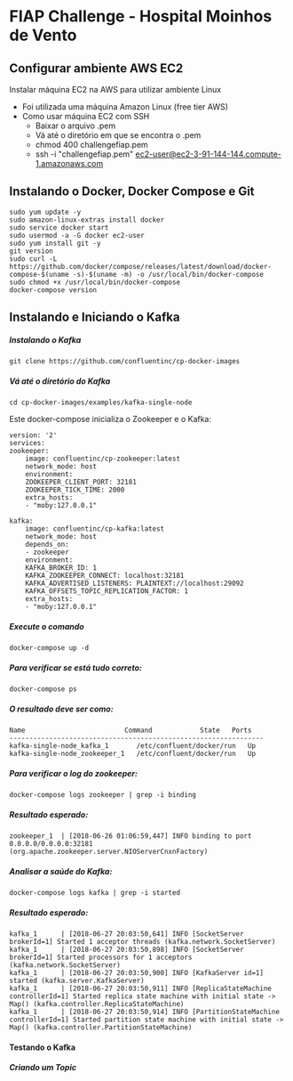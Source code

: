 # FIAP Challenge - Hospital Moinhos de Vento

## Configurar ambiente AWS EC2

Instalar máquina EC2 na AWS para utilizar ambiente Linux
- Foi utilizada uma máquina Amazon Linux (free tier AWS)
- Como usar máquina EC2 com SSH
    - Baixar o arquivo .pem
    - Vá até o diretório em que se encontra o .pem
    - chmod 400 challengefiap.pem
    - ssh -i "challengefiap.pem" ec2-user@ec2-3-91-144-144.compute-1.amazonaws.com
##  Instalando o Docker, Docker Compose e Git
    sudo yum update -y
    sudo amazon-linux-extras install docker
    sudo service docker start
    sudo usermod -a -G docker ec2-user
    sudo yum install git -y
    git version
    sudo curl -L https://github.com/docker/compose/releases/latest/download/docker-compose-$(uname -s)-$(uname -m) -o /usr/local/bin/docker-compose
    sudo chmod +x /usr/local/bin/docker-compose
    docker-compose version

##  Instalando e Iniciando o Kafka

#####  Instalando o Kafka

    git clone https://github.com/confluentinc/cp-docker-images
#####  Vá até o diretório do Kafka
    cd cp-docker-images/examples/kafka-single-node

Este docker-compose inicializa o Zookeeper e o Kafka:

    version: '2'
    services:
    zookeeper:
        image: confluentinc/cp-zookeeper:latest
        network_mode: host
        environment:
        ZOOKEEPER_CLIENT_PORT: 32181
        ZOOKEEPER_TICK_TIME: 2000
        extra_hosts:
        - "moby:127.0.0.1"

    kafka:
        image: confluentinc/cp-kafka:latest
        network_mode: host
        depends_on:
        - zookeeper
        environment:
        KAFKA_BROKER_ID: 1
        KAFKA_ZOOKEEPER_CONNECT: localhost:32181
        KAFKA_ADVERTISED_LISTENERS: PLAINTEXT://localhost:29092
        KAFKA_OFFSETS_TOPIC_REPLICATION_FACTOR: 1
        extra_hosts:
        - "moby:127.0.0.1"

#####  Execute o comando
    docker-compose up -d

#####  Para verificar se está tudo correto:
    docker-compose ps

##### O resultado deve ser como:

    Name                         Command            State   Ports
    ----------------------------------------------------------------
    kafka-single-node_kafka_1       /etc/confluent/docker/run   Up
    kafka-single-node_zookeeper_1   /etc/confluent/docker/run   Up

#####  Para verificar o log do zookeeper:
    docker-compose logs zookeeper | grep -i binding

#####  Resultado esperado:

    zookeeper_1  | [2018-06-26 01:06:59,447] INFO binding to port 0.0.0.0/0.0.0.0:32181 (org.apache.zookeeper.server.NIOServerCnxnFactory)

#####  Analisar a saúde do Kafka:

    docker-compose logs kafka | grep -i started

#####  Resultado esperado:

    kafka_1      | [2018-06-27 20:03:50,641] INFO [SocketServer brokerId=1] Started 1 acceptor threads (kafka.network.SocketServer)
    kafka_1      | [2018-06-27 20:03:50,898] INFO [SocketServer brokerId=1] Started processors for 1 acceptors (kafka.network.SocketServer)
    kafka_1      | [2018-06-27 20:03:50,900] INFO [KafkaServer id=1] started (kafka.server.KafkaServer)
    kafka_1      | [2018-06-27 20:03:50,911] INFO [ReplicaStateMachine controllerId=1] Started replica state machine with initial state -> Map() (kafka.controller.ReplicaStateMachine)
    kafka_1      | [2018-06-27 20:03:50,914] INFO [PartitionStateMachine controllerId=1] Started partition state machine with initial state -> Map() (kafka.controller.PartitionStateMachine)

####  Testando o Kafka

#####  Criando um Topic